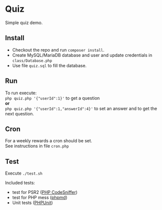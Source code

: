# Quiz
Simple quiz demo.

## Install
- Checkout the repo and run `composer install`.  
- Create MySQL/MariaDB database and user and update credentials in `class/Database.php`
- Use file `quiz.sql` to fill the database.

## Run

To run execute:  
`php quiz.php '{"userId":1}'` to get a question  
**or**  
`php quiz.php '{"userId":1,"answerId":4}'` to set an answer and to get the next question.

## Cron

For a weekly rewards a cron should be set.  
See instructions in file `cron.php`  

## Test

Execute `./test.sh`

Included tests:
- test for PSR2 ([PHP CodeSniffer](https://github.com/squizlabs/PHP_CodeSniffer))
- test for PHP mess ([phpmd](https://phpmd.org/))
- Unit tests ([PHPUnit](https://phpunit.de/))
